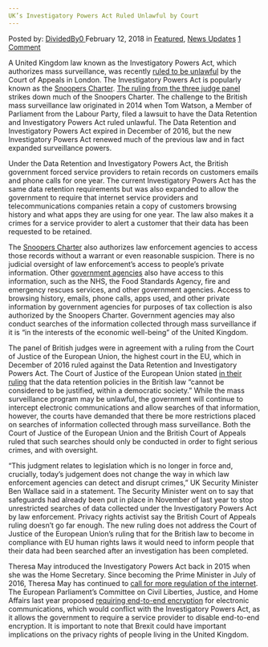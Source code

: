 ```yaml
---
UK’s Investigatory Powers Act Ruled Unlawful by Court
---
```

<article class="post-listing post-24784 post type-post status-publish format-standard has-post-thumbnail hentry category-deepdot-news category-news-updates tag-act tag-court tag-investigatory tag-powers tag-ruled tag-uks tag-unlawful">
<div class="post-inner">
<p class="post-meta">
<span>Posted by: <a href="https://www.deepdotweb.com/author/dividedby0/" title="">DividedBy0 </a></span>
<span>February 12, 2018</span>
<span>in <a href="https://www.deepdotweb.com/category/deepdot-news/" rel="category tag">Featured</a>, <a href="https://www.deepdotweb.com/category/news-updates/" rel="category tag">News Updates</a></span>
<span><a href="https://www.deepdotweb.com/2018/02/12/uks-investigatory-powers-act-ruled-unlawful-court/#comments">1 Comment</a></span>
</p>
<div class="clear"></div>
<div class="entry">
<p>A United Kingdom law known as the Investigatory Powers Act, which authorizes mass surveillance, was recently <a href="https://theintercept.com/2018/01/30/u-k-court-finds-governments-surveillance-law-unlawful/">ruled to be unlawful</a> by the Court of Appeals in London. The Investigatory Powers Act is popularly known as the <a href="https://www.deepdotweb.com/2015/05/14/snoopers-charter-the-most-spied-on-country-in-the-world-is-about-to-get-worse/">Snoopers Charter</a>. <a href="https://assets.documentcloud.org/documents/4362101/Watson-v-SSHD.txt">The ruling from the three judge panel</a> strikes down much of the Snoopers Charter. The challenge to the British mass surveillance law originated in 2014 when Tom Watson, a Member of Parliament from the Labour Party, filed a lawsuit to have the Data Retention and Investigatory Powers Act ruled unlawful. The Data Retention and Investigatory Powers Act expired in December of 2016, but the new Investigatory Powers Act renewed much of the previous law and in fact expanded surveillance powers.</p>
<p>Under the Data Retention and Investigatory Powers Act, the British government forced service providers to retain records on customers emails and phone calls for one year. The current Investigatory Powers Act has the same data retention requirements but was also expanded to allow the government to require that internet service providers and telecommunications companies retain a copy of customers browsing history and what apps they are using for one year. The law also makes it a crimes for a service provider to alert a customer that their data has been requested to be retained.</p>
<p>The <a href="https://www.deepdotweb.com/2017/05/21/leaked-uk-privacy-law-requires-isp-spying-hacking/">Snoopers Charter</a> also authorizes law enforcement agencies to access those records without a warrant or even reasonable suspicion. There is no judicial oversight of law enforcement’s access to people’s private information. Other <a href="https://en.wikipedia.org/wiki/Investigatory_Powers_Act_2016">government agencies</a> also have access to this information, such as the NHS, the Food Standards Agency, fire and emergency rescues services, and other government agencies. Access to browsing history, emails, phone calls, apps used, and other private information by government agencies for purposes of tax collection is also authorized by the Snoopers Charter. Government agencies may also conduct searches of the information collected through mass surveillance if it is “in the interests of the economic well-being” of the United Kingdom.</p>
<p>The panel of British judges were in agreement with a ruling from the Court of Justice of the European Union, the highest court in the EU, which in December of 2016 ruled against the Data Retention and Investigatory Powers Act. The Court of Justice of the European Union stated <a href="https://theintercept.com/2016/12/21/in-major-privacy-victory-top-eu-court-rules-against-mass-surveillance/">in their ruling</a> that the data retention policies in the British law “cannot be considered to be justified, within a democratic society.” While the mass surveillance program may be unlawful, the government will continue to intercept electronic communications and allow searches of that information, however, the courts have demanded that there be more restrictions placed on searches of information collected through mass surveillance. Both the Court of Justice of the European Union and the British Court of Appeals ruled that such searches should only be conducted in order to fight serious crimes, and with oversight.</p>
<p>“This judgment relates to legislation which is no longer in force and, crucially, today&#8217;s judgement does not change the way in which law enforcement agencies can detect and disrupt crimes,” UK Security Minister Ben Wallace said in a statement. The Security Minister went on to say that safeguards had already been put in place in November of last year to stop unrestricted searches of data collected under the Investigatory Powers Act by law enforcement. Privacy rights activist say the British Court of Appeals ruling doesn’t go far enough. The new ruling does not address the Court of Justice of the European Union’s ruling that for the British law to become in compliance with EU human rights laws it would need to inform people that their data had been searched after an investigation has been completed.</p>
<p>Theresa May introduced the Investigatory Powers Act back in 2015 when she was the Home Secretary. Since becoming the Prime Minister in July of 2016, Theresa May has continued to <a href="https://www.deepdotweb.com/2017/06/06/uk-conservatives-pledge-control-internet-new-regulations/">call for more regulation of the internet</a>. The European Parliament’s Committee on Civil Liberties, Justice, and Home Affairs last year proposed <a href="https://www.deepdotweb.com/2017/07/06/eu-parliament-committee-proposes-requiring-end-to-end/">requiring end-to-end encryption</a> for electronic communications, which would conflict with the Investigatory Powers Act, as it allows the government to require a service provider to disable end-to-end encryption. It is important to note that Brexit could have important implications on the privacy rights of people living in the United Kingdom.</p>
</div>
<span style="display:none"><a href="https://www.deepdotweb.com/tag/act/" rel="tag">act</a> <a href="https://www.deepdotweb.com/tag/court/" rel="tag">court</a> <a href="https://www.deepdotweb.com/tag/investigatory/" rel="tag">investigatory</a> <a href="https://www.deepdotweb.com/tag/powers/" rel="tag">powers</a> <a href="https://www.deepdotweb.com/tag/ruled/" rel="tag">ruled</a> <a href="https://www.deepdotweb.com/tag/uks/" rel="tag">uks</a> <a href="https://www.deepdotweb.com/tag/unlawful/" rel="tag">unlawful</a></span> <span style="display:none" class="updated">2018-02-12</span>
<div style="display:none" class="vcard author" itemprop="author" itemscope itemtype="http://schema.org/Person"><strong class="fn" itemprop="name"><a href="https://www.deepdotweb.com/author/dividedby0/" title="Posts by DividedBy0" rel="author">DividedBy0</a></strong></div>
</div>
</article>

